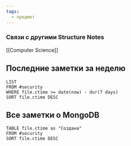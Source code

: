 ```yaml
---
tags:
  - предмет
---
```

### Связи с другими Structure Notes

[[Computer Science]]

## Последние заметки за неделю

```dataview
LIST
FROM #security   
WHERE file.ctime >= date(now) - dur(7 days)
SORT file.ctime DESC
```

## Все заметки о MongoDB

```dataview
TABLE file.ctime as "Создана"
FROM #security  
SORT file.ctime DESC
```
